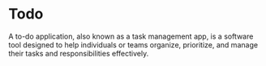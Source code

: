 # Todo
A to-do application, also known as a task management  app, is a software tool designed to help  individuals or teams organize, prioritize, and manage their tasks and responsibilities effectively.
